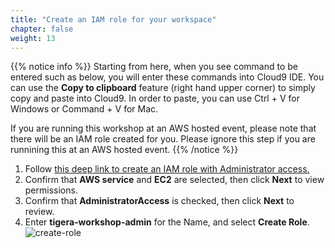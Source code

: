 ```yaml
---
title: "Create an IAM role for your workspace"
chapter: false
weight: 13
---
```


{{% notice info %}}
Starting from here, when you see command to be entered such as below, you will enter these commands into Cloud9 IDE. You can use the **Copy to clipboard** feature (right hand upper corner) to simply copy and paste into Cloud9. In order to paste, you can use Ctrl + V for Windows or Command + V for Mac.

If you are running this workshop at an AWS hosted event, please note that there will be an IAM role created for you. Please ignore this step if you are runnining this at an AWS hosted event. 
{{% /notice %}}

1. Follow [this deep link to create an IAM role with Administrator access.](https://console.aws.amazon.com/iam/home#/roles$new?step=review&commonUseCase=EC2%2BEC2&selectedUseCase=EC2&policies=arn:aws:iam::aws:policy%2FAdministratorAccess)
1. Confirm that **AWS service** and **EC2** are selected, then click **Next** to view permissions.
1. Confirm that **AdministratorAccess** is checked, then click **Next** to review.
1. Enter **tigera-workshop-admin** for the Name, and select **Create Role**.
![create-role](/images/create-role1.png)


